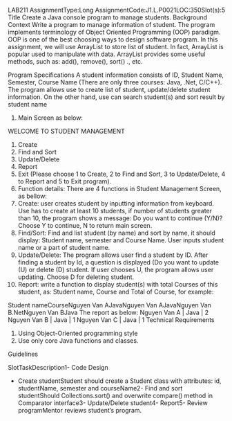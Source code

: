 LAB211 AssignmentType:Long AssignmentCode:J1.L.P0021LOC:350Slot(s):5
Title
Create a Java console program to manage students.
Background Context
Write a program to manage information of student. The program implements terminology of Object Oriented Programming (OOP) paradigm. OOP is one of the best choosing ways to design software program.
In this assignment, we will use ArrayList to store list of student. In fact, ArrayList is popular used to manipulate with data. ArrayList provides some useful methods, such as: add(), remove(), sort() ., etc.

Program Specifications
A student information consists of ID, Student Name, Semester, Course Name (There are only three courses: Java, .Net, C/C++). The program allows use to create list of student, update/delete student information. On the other hand, use can search student(s) and sort result by student name

1. Main Screen as below:

WELCOME TO STUDENT MANAGEMENT

1. Create
2. Find and Sort
3. Update/Delete
4. Report
5. Exit
   (Please choose 1 to Create, 2 to Find and Sort, 3 to Update/Delete, 4 to Report and 5 to Exit program).
6. Function details:
   There are 4 functions in Student Management Screen, as bellow:
7. Create: user creates student by inputting information from keyboard. Use has to create at least 10 students, if number of students greater than 10, the program shows a message: Do you want to continue (Y/N)? Choose Y to continue, N to return main screen.
8. Find/Sort: Find and list student (by name) and sort by name, it should display: Student name, semester and Course Name. User inputs student name or a part of student name.
9. Update/Delete: The program allows user find a student by ID. After finding a student by Id, a question is displayed (Do you want to update (U) or delete (D) student. If user chooses U, the program allows user updating. Choose D for deleting student.
10. Report: write a function to display student(s) with total Courses of this student, as: Student name, Course and Total of Course, for example:

Student nameCourseNguyen Van AJavaNguyen Van AJavaNguyen Van B.NetNguyen Van BJava
The report as below:
Nguyen Van A | Java | 2
Nguyen Van B | Java | 1
Nguyen Van C | Java | 1
Technical Requirements

1. Using Object-Oriented programming style
2. Use only core Java functions and classes.

Guidelines

SlotTaskDescription1- Code Design

- Create studentStudent should create a Student class with attributes: id, studentName, semester and courseName2- Find and sort studentShould Collections.sort() and overwrite compare() method in Comparator interface3- Update/Delete student4- Report5- Review programMentor reviews student’s program.
